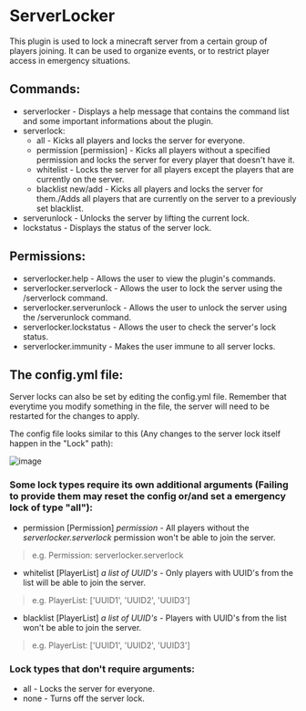 # ServerLocker
This plugin is used to lock a minecraft server from a certain group of players joining. It can be used to organize events, or to restrict player access in emergency situations.

## Commands:
  * serverlocker - Displays a help message that contains the command list and some important informations about the plugin.
  * serverlock:
    * all - Kicks all players and locks the server for everyone.
    * permission [permission] - Kicks all players without a specified permission and locks the server for every player that doesn't have it.
    *  whitelist - Locks the server for all players except the players that are currently on the server.
    * blacklist new/add - Kicks all players and locks the server for them./Adds all players that are currently on the server to a previously set blacklist.
  * serverunlock -  Unlocks the server by lifting the current lock.
  * lockstatus - Displays the status of the server lock.

## Permissions:
  * serverlocker.help - Allows the user to view the plugin's commands.
  * serverlocker.serverlock - Allows the user to lock the server using the /serverlock command.
  * serverlocker.serverunlock - Allows the user to unlock the server using the /serverunlock command.
  * serverlocker.lockstatus - Allows the user to check the server's lock status.
  * serverlocker.immunity - Makes the user immune to all server locks.

## The config.yml file:
Server locks can also be set by editing the config.yml file.
Remember that everytime you modify something in the file, the server will need to be restarted for the changes to apply.

The config file looks similar to this (Any changes to the server lock itself happen in the "Lock" path):

![image](https://github.com/v3ksi4k/ServerLocker/assets/147096926/ff16e24a-6678-4a88-aec9-edc9a3b0c342)

### Some lock types require its own additional arguments **(Failing to provide them may reset the config or/and set a emergency lock of type "all")**:
  * permission [Permission] _permission_ - All players without the *serverlocker.serverlock* permission won't be able to join the server.
  > e.g. Permission: serverlocker.serverlock
  * whitelist [PlayerList] _a list of UUID's_ - Only players with UUID's from the list will be able to join the server.
  > e.g. PlayerList: ['UUID1', 'UUID2', 'UUID3']
  * blacklist [PlayerList] _a list of UUID's_ - Players with UUID's from the list won't be able to join the server.
  > e.g. PlayerList: ['UUID1', 'UUID2', 'UUID3']
  
### Lock types that don't require arguments:
  * all - Locks the server for everyone.
  * none - Turns off the server lock.
